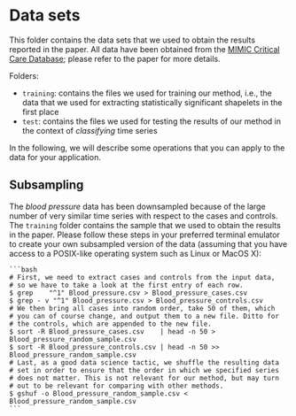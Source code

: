 # Data sets

This folder contains the data sets that we used to obtain the results
reported in the paper. All data have been obtained from the [MIMIC
Critical Care Database](https://mimic.physionet.org); please refer to
the paper for more details.

Folders:
 
- `training`: contains the files we used for training our method, i.e.,
  the data that we used for extracting statistically significant
  shapelets in the first place
- `test`: contains the files we used for testing the results of our
  method in the context of *classifying* time series

In the following, we will describe some operations that you can apply to
the data for your application.

## Subsampling

The *blood pressure* data has been downsampled because of the large
number of very similar time series with respect to the cases and
controls. The `training` folder contains the sample that we used to
obtain the results in the paper. Please follow these steps in your
preferred terminal emulator to create your own subsampled version of the
data&nbsp;(assuming that you have access to a POSIX-like operating
system such as Linux or MacOS X):

    ```bash
    # First, we need to extract cases and controls from the input data,
    # so we have to take a look at the first entry of each row.
    $ grep    "^1" Blood_pressure.csv > Blood_pressure_cases.csv
    $ grep - v "^1" Blood_pressure.csv > Blood_pressure_controls.csv
    # We then bring all cases into random order, take 50 of them, which
    # you can of course change, and output them to a new file. Ditto for
    # the controls, which are appended to the new file.
    $ sort -R Blood_pressure_cases.csv    | head -n 50 >  Blood_pressure_random_sample.csv
    $ sort -R Blood_pressure_controls.csv | head -n 50 >> Blood_pressure_random_sample.csv
    # Last, as a good data science tactic, we shuffle the resulting data
    # set in order to ensure that the order in which we specified series
    # does not matter. This is not relevant for our method, but may turn
    # out to be relevant for comparing with other methods.
    $ gshuf -o Blood_pressure_random_sample.csv < Blood_pressure_random_sample.csv
    ```
 
